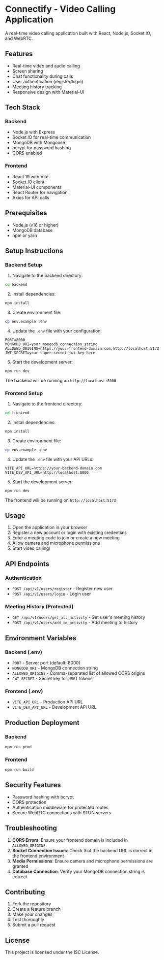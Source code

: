 # Connectify - Video Calling Application

A real-time video calling application built with React, Node.js, Socket.IO, and WebRTC.

## Features

- Real-time video and audio calling
- Screen sharing
- Chat functionality during calls
- User authentication (register/login)
- Meeting history tracking
- Responsive design with Material-UI

## Tech Stack

### Backend
- Node.js with Express
- Socket.IO for real-time communication
- MongoDB with Mongoose
- bcrypt for password hashing
- CORS enabled

### Frontend
- React 19 with Vite
- Socket.IO client
- Material-UI components
- React Router for navigation
- Axios for API calls

## Prerequisites

- Node.js (v16 or higher)
- MongoDB database
- npm or yarn

## Setup Instructions

### Backend Setup

1. Navigate to the backend directory:
```bash
cd backend
```

2. Install dependencies:
```bash
npm install
```

3. Create environment file:
```bash
cp env.example .env
```

4. Update the `.env` file with your configuration:
```env
PORT=8000
MONGODB_URI=your_mongodb_connection_string
ALLOWED_ORIGINS=https://your-frontend-domain.com,http://localhost:5173
JWT_SECRET=your-super-secret-jwt-key-here
```

5. Start the development server:
```bash
npm run dev
```

The backend will be running on `http://localhost:8000`

### Frontend Setup

1. Navigate to the frontend directory:
```bash
cd frontend
```

2. Install dependencies:
```bash
npm install
```

3. Create environment file:
```bash
cp env.example .env
```

4. Update the `.env` file with your API URLs:
```env
VITE_API_URL=https://your-backend-domain.com
VITE_DEV_API_URL=http://localhost:8000
```

5. Start the development server:
```bash
npm run dev
```

The frontend will be running on `http://localhost:5173`

## Usage

1. Open the application in your browser
2. Register a new account or login with existing credentials
3. Enter a meeting code to join or create a new meeting
4. Allow camera and microphone permissions
5. Start video calling!

## API Endpoints

### Authentication
- `POST /api/v1/users/register` - Register new user
- `POST /api/v1/users/login` - Login user

### Meeting History (Protected)
- `GET /api/v1/users/get_all_activity` - Get user's meeting history
- `POST /api/v1/users/add_to_activity` - Add meeting to history

## Environment Variables

### Backend (.env)
- `PORT` - Server port (default: 8000)
- `MONGODB_URI` - MongoDB connection string
- `ALLOWED_ORIGINS` - Comma-separated list of allowed CORS origins
- `JWT_SECRET` - Secret key for JWT tokens

### Frontend (.env)
- `VITE_API_URL` - Production API URL
- `VITE_DEV_API_URL` - Development API URL

## Production Deployment

### Backend
```bash
npm run prod
```

### Frontend
```bash
npm run build
```

## Security Features

- Password hashing with bcrypt
- CORS protection
- Authentication middleware for protected routes
- Secure WebRTC connections with STUN servers

## Troubleshooting

1. **CORS Errors**: Ensure your frontend domain is included in `ALLOWED_ORIGINS`
2. **Socket Connection Issues**: Check that the backend URL is correct in the frontend environment
3. **Media Permissions**: Ensure camera and microphone permissions are granted
4. **Database Connection**: Verify your MongoDB connection string is correct

## Contributing

1. Fork the repository
2. Create a feature branch
3. Make your changes
4. Test thoroughly
5. Submit a pull request

## License

This project is licensed under the ISC License.
